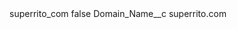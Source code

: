<?xml version="1.0" encoding="UTF-8"?>
<CustomMetadata xmlns="http://soap.sforce.com/2006/04/metadata" xmlns:xsi="http://www.w3.org/2001/XMLSchema-instance" xmlns:xsd="http://www.w3.org/2001/XMLSchema">
    <label>superrito_com</label>
    <protected>false</protected>
    <values>
        <field>Domain_Name__c</field>
        <value xsi:type="xsd:string">superrito.com</value>
    </values>
</CustomMetadata>
